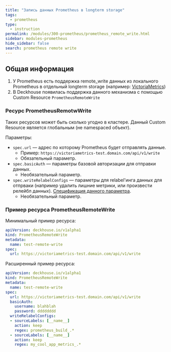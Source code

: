 ```yaml
---
title: "Запись данных Prometheus в longterm storage"
tags:
  - prometheus
type:
  - instruction
permalink: /modules/300-prometheus/prometheus_remote_write.html
sidebar: modules-prometheus
hide_sidebar: false
search: prometheus remote write
---
```



Общая информация
----------------

1. У Prometheus есть поддержка remote_write данных из локального Prometheus в отдельный longterm storage (например: [VictoriaMetrics](https://github.com/VictoriaMetrics/VictoriaMetrics))
2. В Deckhouse появилась поддержка данного механизма с помощью Custom Resource `PrometheusRemoteWrite`

### Ресурс PrometheusRemotwWrite

Таких ресурсов может быть сколько угодно в кластере. Данный Custom Resource является глобальным (не namespaced объект).

Параметры:
* `spec.url` — адрес по которому Prometheus будет отправлять данные.
  * Пример: `https://victoriametrics-test.domain.com/api/v1/write`
  * Обязательный параметр.
* `spec.basicAuth` — параметры базовой авторизации для отправки данных.
  * Необязательный параметр.
* `spec.writeRelabelConfigs` — параметры для relabel'инга данных для отпрваки (например удалить лишние метрики, или произвести релейбл данных). [Спецификация данного параметра](https://github.com/coreos/prometheus-operator/blob/master/Documentation/api.md#relabelconfig).
  * Необязательный параметр.

### Пример ресурса PrometheusRemoteWrite

Минимальный пример ресурса:
```yaml
apiVersion: deckhouse.io/v1alpha1
kind: PrometheusRemoteWrite
metadata:
  name: test-remote-write
spec:
  url: https://victoriametrics-test.domain.com/api/v1/write
```

Расширенный пример ресурса:
```yaml
apiVersion: deckhouse.io/v1alpha1
kind: PrometheusRemoteWrite
metadata:
  name: test-remote-write
spec:
  url: https://victoriametrics-test.domain.com/api/v1/write
  basicAuth:
    username: blahblah
    password: dddddddd
  writeRelabelConfigs:
  - sourceLabels: [__name__]
    action: keep
    regex: prometheus_build_.*
  - sourceLabels: [__name__]
    action: keep
    regex: my_cool_app_metrics_.*
```
